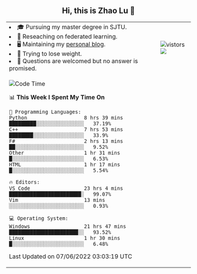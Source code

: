 <h2 align="center"> Hi, this is Zhao Lu 👋</h2>

<table style="overflow:hidden;">
    <tr> 
        <td>
            <li>🎓 Pursuing my master degree in SJTU.</li>
            <li>🌱 Reseaching on federated learning.</li>
            <li>🖥️ Maintaining my <a href="https://ifarewell.xyz">personal blog</a>.</li>
            <li>💪 Trying to lose weight.</li>
            <li>💬 Questions are welcomed but no answer is promised.</li> 
        </td>
        <td>
            <img src="https://visitor-badge.glitch.me/badge?page_id=ifarewell" alt="vistors" />
        <br>
          <img src="https://github-readme-stats.vercel.app/api?username=ifarewell&theme=graywhite&hide=prs,contribs&show_icons=true&hide_border=true&icon_color=CE1D2D&text_color=718096&bg_color=ffffff&hide_title=true" />
        </td>
    </tr>
    <tr>
        <td colspan="2">
            
<!--START_SECTION:waka-->
![Code Time](http://img.shields.io/badge/Code%20Time-192%20hrs%2019%20mins-blue)

📊 **This Week I Spent My Time On** 

```text
💬 Programming Languages: 
Python                   8 hrs 39 mins       █████████░░░░░░░░░░░░░░░░   37.19% 
C++                      7 hrs 53 mins       ████████░░░░░░░░░░░░░░░░░   33.9% 
F#                       2 hrs 13 mins       ██░░░░░░░░░░░░░░░░░░░░░░░   9.52% 
Other                    1 hr 31 mins        █░░░░░░░░░░░░░░░░░░░░░░░░   6.53% 
HTML                     1 hr 17 mins        █░░░░░░░░░░░░░░░░░░░░░░░░   5.54%

🔥 Editors: 
VS Code                  23 hrs 4 mins       ████████████████████████░   99.07% 
Vim                      13 mins             ░░░░░░░░░░░░░░░░░░░░░░░░░   0.93%

💻 Operating System: 
Windows                  21 hrs 47 mins      ███████████████████████░░   93.52% 
Linux                    1 hr 30 mins        █░░░░░░░░░░░░░░░░░░░░░░░░   6.48%

```


 Last Updated on 07/06/2022 03:03:19 UTC
<!--END_SECTION:waka-->
            
</td></tr>
</table>

